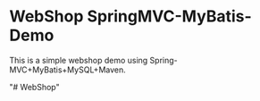 # WebShop SpringMVC-MyBatis-Demo
This is a simple webshop demo using Spring-MVC+MyBatis+MySQL+Maven.


"# WebShop" 
